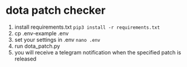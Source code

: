 # dota patch checker
1. install requirements.txt `pip3 install -r requirements.txt`
2. cp .env-example .env
2. set your settings in .env `nano .env`
3. run dota_patch.py
4. you will receive a telegram notification when the specified patch is released
